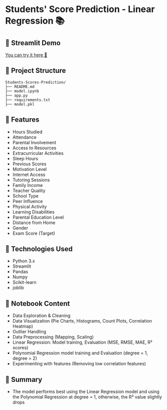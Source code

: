 # Students' Score Prediction - Linear Regression 📚

## 🚀 Streamlit Demo
[You can try it here 🚀](https://students-scores-prediction-jfey8p8nngrshjahnomhdm.streamlit.app/)

## 📂 Project Structure
```
Students-Scores-Prediction/
├── README.md
├── model.ipynb
├── app.py
├── requirements.txt
├── model.pkl
```
## 🧩 Features
- Hours Studied                  
- Attendance                     
- Parental Involvement           
- Access to Resources            
- Extracurricular Activities     
- Sleep Hours                    
- Previous Scores                
- Motivation Level               
- Internet Access                
- Tutoring Sessions              
- Family Income                  
- Teacher Quality               
- School Type                   
- Peer Influence                
- Physical Activity             
- Learning Disabilities         
- Parental Education Level
- Distance from Home            
- Gender                        
- Exam Score (Target)

## 🔧 Technologies Used
- Python 3.x
- Streamlit
- Pandas
- Numpy
- Scikit-learn
- joblib

## 📓 Notebook Content
- Data Exploration & Cleaning
- Data Visualization (Pie Charts, Histograms, Count Plots, Correlation Heatmap)
- Outlier Handling
- Data Preprocessing (Mapping, Scaling)
- Linear Regression: Model training, Evaluation (MSE, RMSE, MAE, R² scores)
- Polynomial Regression model training and Evaluation (degree = 1, degree = 2)
- Experimenting with features (Removing low correlation features)

## 🚀 Summary
- The model performs best using the Linear Regression model and using the Polynomial Regression at degree = 1, otherwise, the R² value slightly drops
